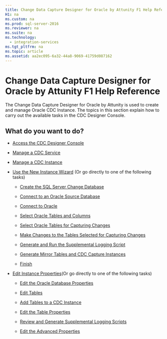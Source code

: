 ```yaml
---
title: Change Data Capture Designer for Oracle by Attunity F1 Help Reference
H1: na
ms.custom: na
ms.prod: sql-server-2016
ms.reviewer: na
ms.suite: na
ms.technology: 
  - integration-services
ms.tgt_pltfrm: na
ms.topic: article
ms.assetid: aa2ec095-6a32-44a8-9069-41759d087162
---
```

# Change Data Capture Designer for Oracle by Attunity F1 Help Reference
  The Change Data Capture Designer for Oracle by Attunity is used to create and manage Oracle CDC Instance. The topics in this section explain how to carry out the available tasks in the CDC Designer Console.  
  
## What do you want to do?  
  
-   [Access the CDC Designer Console](../../Topics/TopicNameNotContainA/Access-the-CDC-Designer-Console.md)  
  
-   [Manage a CDC Service](../../Topics/TopicNameContainA/Manage-a-CDC-Service.md)  
  
-   [Manage a CDC Instance](../../Topics/TopicNameContainA/Manage-a-CDC-Instance.md)  
  
-   [Use the New Instance Wizard](../../Topics/TopicNameNotContainA/Use-the-New-Instance-Wizard.md) (Or go directly to one of the following tasks)  
  
    -   [Create the SQL Server Change Database](../../Topics/TopicNameNotContainA/Create-the-SQL-Server-Change-Database.md)  
  
    -   [Connect to an Oracle Source Database](../../Topics/TopicNameNotContainA/Connect-to-an-Oracle-Source-Database.md)  
  
    -   [Connect to Oracle](../../Topics/TopicNameNotContainA/Connect-to-Oracle.md)  
  
    -   [Select Oracle Tables and Columns](../../Topics/TopicNameNotContainA/Select-Oracle-Tables-and-Columns.md)  
  
    -   [Select Oracle Tables for Capturing Changes](../../Topics/TopicNameNotContainA/Select-Oracle-Tables-for-Capturing-Changes.md)  
  
    -   [Make Changes to the Tables Selected for Capturing Changes](../../Topics/TopicNameNotContainA/Make-Changes-to-the-Tables-Selected-for-Capturing-Changes.md)  
  
    -   [Generate and Run the Supplemental Logging Script](../../Topics/TopicNameNotContainA/Generate-and-Run-the-Supplemental-Logging-Script.md)  
  
    -   [Generate Mirror Tables and CDC Capture Instances](../../Topics/TopicNameNotContainA/Generate-Mirror-Tables-and-CDC-Capture-Instances.md)  
  
    -   [Finish](../../Topics/TopicNameNotContainA/Finish.md)  
  
-   [Edit Instance Properties](../../Topics/TopicNameNotContainA/Edit-Instance-Properties.md)(Or go directly to one of the following tasks)  
  
    -   [Edit the Oracle Database Properties](../../Topics/TopicNameNotContainA/Edit-the-Oracle-Database-Properties.md)  
  
    -   [Edit Tables](../../Topics/TopicNameNotContainA/Edit-Tables.md)  
  
    -   [Add Tables to a CDC Instance](../../Topics/TopicNameContainA/Add-Tables-to-a-CDC-Instance.md)  
  
    -   [Edit the Table Properties](../../Topics/TopicNameNotContainA/Edit-the-Table-Properties.md)  
  
    -   [Review and Generate Supplemental Logging Scripts](../../Topics/TopicNameNotContainA/Review-and-Generate-Supplemental-Logging-Scripts.md)  
  
    -   [Edit the Advanced Properties](../../Topics/TopicNameNotContainA/Edit-the-Advanced-Properties.md)  
  
  